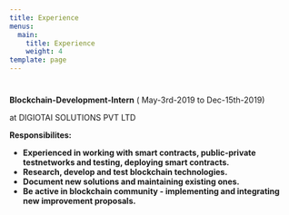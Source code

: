```yaml
---
title: Experience
menus:
  main:
    title: Experience
    weight: 4
template: page
---
```

# 

**Blockchain-Development-Intern** ( May-3rd-2019 to Dec-15th-2019)

at DIGIOTAI SOLUTIONS PVT LTD

**Responsibilites:**

* **Experienced in working with smart contracts, public-private testnetworks and testing, deploying smart contracts.**
* **Research, develop and test blockchain technologies.**
* **Document new solutions and maintaining existing ones.**
* **Be active in blockchain community - implementing and integrating new improvement proposals.**
